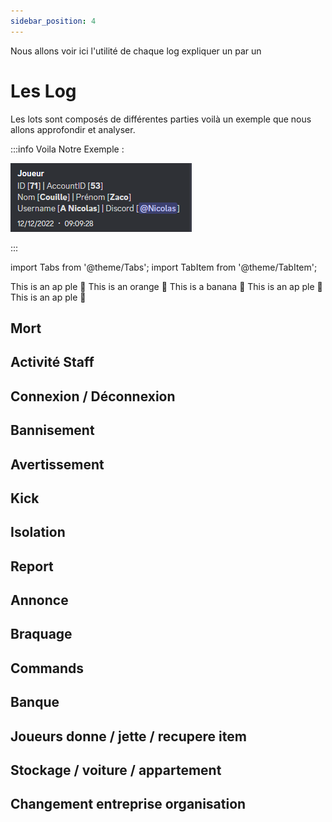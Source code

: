 ```yaml
---
sidebar_position: 4
---
```

Nous allons voir ici l'utilité de chaque log expliquer  un par un 

# Les Log



Les lots sont composés de différentes parties voilà un exemple que nous allons approfondir et analyser.


:::info Voila Notre Exemple : 

![Alt text](../../static/img/basiclog.png)

:::


import Tabs from '@theme/Tabs';
import TabItem from '@theme/TabItem';

<Tabs className="unique-tabs">
  <TabItem value="L'identifiant du compte ">This is an ap ple 🍎</TabItem>
  <TabItem value="L'identifiant In Game ">This is an orange 🍊</TabItem>
  <TabItem value="Nom et prénom RP ">This is a banana 🍌</TabItem>
  <TabItem value="Nom Steam CFX ">This is an ap ple 🍎</TabItem>
  <TabItem value="Discord ">This is an ap ple 🍎</TabItem>
</Tabs>

## Mort 

## Activité Staff

## Connexion / Déconnexion 

## Bannisement 

## Avertissement

## Kick

## Isolation 

## Report 

## Annonce 

## Braquage 

## Commands

## Banque

## Joueurs donne / jette / recupere item

## Stockage / voiture / appartement

## Changement entreprise organisation



